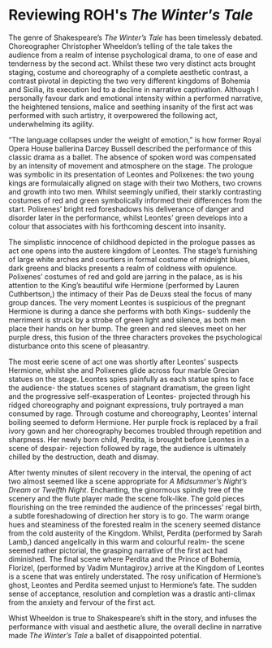 # Reviewing ROH's _The Winter's Tale_
The genre of Shakespeare’s  _The Winter’s Tale_ has been timelessly debated. Choreographer Christopher Wheeldon’s telling of the tale takes the audience from a realm of intense psychological drama, to one of ease and tenderness by the second act. Whilst these two very distinct acts brought staging, costume and choreography of a complete aesthetic contrast, a contrast pivotal in depicting the two very different kingdoms of Bohemia and Sicilia, its execution led to a decline in narrative captivation. Although I personally favour dark and emotional intensity within a performed narrative, the heightened tensions, malice and seething insanity of the first act was performed with such artistry, it overpowered the following act, underwhelming its agility.

“The language collapses under the weight of emotion,” is how former Royal Opera House ballerina Darcey Bussell described the performance of this classic drama as a ballet. The absence of spoken word was compensated by an intensity of movement and atmosphere on the stage. The prologue was symbolic in its presentation of Leontes and Polixenes: the two young kings are formulaically aligned on stage with their two Mothers, two crowns and growth into two men. Whilst seemingly unified, their starkly contrasting costumes of red and green symbolically informed their differences from the start. Polixenes’ bright red foreshadows his deliverance of danger and disorder later in the performance, whilst Leontes’ green develops into a colour that associates with his forthcoming descent into insanity.

The simplistic innocence of childhood depicted in the prologue passes as act one opens into the austere kingdom of Leontes. The stage’s furnishing of large white arches and courtiers in formal costume of midnight blues, dark greens and blacks presents a realm of coldness with opulence. Polixenes’ costumes of red and gold are jarring in the palace, as is his attention to the King’s beautiful wife Hermione (performed by Lauren Cuthbertson,) the intimacy of their Pas de Deuxs steal the focus of many group dances. The very moment Leontes is suspicious of the pregnant Hermione is during a dance she performs with both Kings- suddenly the merriment is struck by a strobe of green light and silence, as both men place their hands on her bump. The green and red sleeves meet on her purple dress, this fusion of the three characters provokes the psychological disturbance onto this scene of pleasantry.

The most eerie scene of act one was shortly after Leontes’ suspects Hermione, whilst she and Polixenes glide across four marble Grecian statues on the stage. Leontes spies painfully as each statue spins to face the audience- the statues scenes of stagnant dramatism, the green light and the progressive self-exasperation of Leontes- projected through his ridged choreography and poignant expressions, truly portrayed a man consumed by rage. Through costume and choreography, Leontes’ internal boiling seemed to deform Hermione. Her purple frock is replaced by a frail ivory gown and her choreography becomes troubled through repetition and sharpness. Her newly born child, Perdita, is brought before Leontes in a scene of despair- rejection followed by rage, the audience is ultimately chilled by the destruction, death and dismay.

After twenty minutes of silent recovery in the interval, the opening of act two almost seemed like a scene appropriate for  _A Midsummer’s Night’s Dream_  or  _Twelfth Night_. Enchanting, the ginormous spindly tree of the scenery and the flute player made the scene folk-like. The gold pieces flourishing on the tree reminded the audience of the princesses’ regal birth, a subtle foreshadowing of direction her story is to go. The warm orange hues and steaminess of the forested realm in the scenery seemed distance from the cold austerity of the Kingdom. Whilst, Perdita (performed by Sarah Lamb,) danced angelically in this warm and colourful realm- the scene seemed rather pictorial, the grasping narrative of the first act had diminished. The final scene where Perdita and the Prince of Bohemia, Florizel, (performed by Vadim Muntagirov,) arrive at the Kingdom of Leontes is a scene that was entirely understated. The rosy unification of Hermione’s ghost, Leontes and Perdita seemed unjust to Hermione’s fate. The sudden sense of acceptance, resolution and completion was a drastic anti-climax from the anxiety and fervour of the first act.

Whist Wheeldon is true to Shakespeare’s shift in the story, and infuses the performance with visual and aesthetic allure, the overall decline in narrative made  _The Winter’s Tale_  a ballet of disappointed potential.
